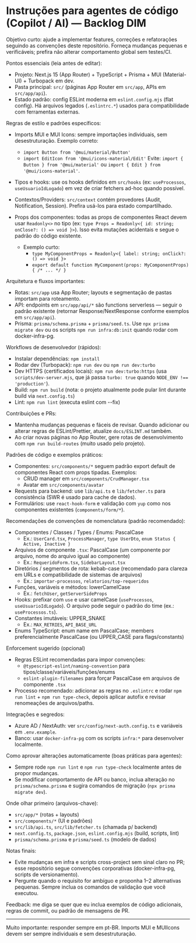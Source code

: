 # Instruções para agentes de código (Copilot / AI) — Backlog DIM

Objetivo curto: ajude a implementar features, correções e refatorações seguindo as convenções deste repositório. Forneça mudanças pequenas e verificáveis; prefira não alterar comportamento global sem testes/CI.

Pontos essenciais (leia antes de editar):

- Projeto: Next.js 15 (App Router) + TypeScript + Prisma + MUI (Material-UI) + Turbopack em dev.
- Pasta principal: `src/` (páginas App Router em `src/app`, APIs em `src/app/api`).
- Estado padrão: config ESLint moderna em `eslint.config.mjs` (flat config). Há arquivos legados (`.eslintrc.*`) usados para compatibilidade com ferramentas externas.

Regras de estilo e padrões específicos:

- Imports MUI e MUI Icons: sempre importações individuais, sem desestruturação. Exemplo correto:
  - `import Button from '@mui/material/Button'`
  - `import EditIcon from '@mui/icons-material/Edit'`
    Evite: `import { Button } from '@mui/material'` ou `import { Edit } from '@mui/icons-material'`.
- Tipos e hooks: use os hooks definidos em `src/hooks` (ex: `useProcessos`, `useUsuarioIdLogado`) em vez de criar fetchers ad-hoc quando possível.
- Contextos/Providers: `src/context` contém provedores (Audit, Notification, Session). Prefira usá-los para estado compartilhado.

- Props dos componentes: todas as props de componentes React devem usar `Readonly<>` no tipo (ex: `type Props = Readonly<{ id: string; onClose?: () => void }>`). Isso evita mutações acidentais e segue o padrão do código existente.
  - Exemplo curto:
    - `type MyComponentProps = Readonly<{ label: string; onClick?: () => void }>`
    - `export default function MyComponent(props: MyComponentProps) { /* ... */ }`

Arquitetura e fluxos importantes:

- Rotas: `src/app` usa App Router; layouts e segmentação de pastas importam para roteamento.
- API: endpoints em `src/app/api/*` são functions serverless — seguir o padrão existente (retornar Response/NextResponse conforme exemplos em `src/app/api`).
- Prisma: `prisma/schema.prisma` + `prisma/seed.ts`. Use `npx prisma migrate dev` ou os scripts `npm run infra:db:init` quando rodar com docker-infra-pg.

Workflows de desenvolvedor (rápidos):

- Instalar dependências: `npm install`
- Rodar dev (Turbopack): `npm run dev` ou `npm run dev:turbo`
- Dev HTTPS (certificados locais): `npm run dev:turbo:https` (usa `scripts/dev-server.mjs`, que já passa `turbo: true` quando `NODE_ENV !== 'production'`).
- Build: `npm run build` (nota: o projeto atualmente pode pular lint durante build via `next.config.ts`)
- Lint: `npm run lint` (executa eslint com --fix)

Contribuições e PRs:

- Mantenha mudanças pequenas e fáceis de revisar. Quando adicionar ou alterar regras de ESLint/Prettier, atualize `docs/ESLINT.md` também.
- Ao criar novas páginas no App Router, gere rotas de desenvolvimento com `npm run build-routes` (muito usado pelo projeto).

Padrões de código e exemplos práticos:

- Componentes: `src/components/*` seguem padrão export default de componentes React com props tipadas. Exemplos:
  - CRUD manager em `src/components/CrudManager.tsx`
  - Avatar em `src/components/avatar`
- Requests para backend: use `lib/api.ts` e `lib/fetcher.ts` para consistência (SWR é usado para cache de dados).
- Formulários: use `react-hook-form` e validação com `yup` como nos componentes existentes (`components/form/*`).

Recomendações de convenções de nomenclatura (padrão recomendado):

- Componentes / Classes / Types / Enums: PascalCase
  - Ex.: `UserCard.tsx`, `ProcessManager`, `type UserDto`, `enum Status { Active, Inactive }`
- Arquivos de componente `.tsx`: PascalCase (um componente por arquivo, nome do arquivo igual ao componente)
  - Ex.: `RequeridoForm.tsx`, `SidebarLayout.tsx`
- Diretórios / segmentos de rota: kebab-case (recomendado para clareza em URLs e compatibilidade de sistemas de arquivos)
  - Ex.: `importar-processos`, `relatorios/top-requeridos`
- Funções, variáveis e métodos: lowerCamelCase
  - Ex.: `fetchUser`, `getServerSideProps`
- Hooks: prefixar com `use` e usar camelCase (`useProcessos`, `useUsuarioIdLogado`). O arquivo pode seguir o padrão do time (ex.: `useProcessos.ts`).
- Constantes imutáveis: UPPER_SNAKE
  - Ex.: `MAX_RETRIES`, `API_BASE_URL`
- Enums TypeScript: enum name em PascalCase; members preferencialmente PascalCase (ou UPPER_CASE para flags/constants)

Enforcement sugerido (opcional)

- Regras ESLint recomendadas para impor convenções:
  - `@typescript-eslint/naming-convention` para tipos/classe/variáveis/funções/enums
  - `eslint-plugin-filenames` para forçar PascalCase em arquivos de componente `.tsx`
- Processo recomendado: adicionar as regras no `.eslintrc` e rodar `npm run lint` + `npm run type-check`, depois aplicar autofix e revisar renomeações de arquivos/paths.


Integrações e segredos:

- Azure AD / NextAuth: ver `src/config/next-auth.config.ts` e variáveis em `.env.example`.
- Banco: usar `docker-infra-pg` com os scripts `infra:*` para desenvolver localmente.

Como aprovar alterações automaticamente (boas práticas para agentes):

- Sempre rode `npm run lint` e `npm run type-check` localmente antes de propor mudanças.
- Se modificar comportamento de API ou banco, inclua alteração no `prisma/schema.prisma` e sugira comandos de migração (`npx prisma migrate dev`).

Onde olhar primeiro (arquivos-chave):

- `src/app/*` (rotas + layouts)
- `src/components/*` (UI e padrões)
- `src/lib/api.ts`, `src/lib/fetcher.ts` (chamada p/ backend)
- `next.config.ts`, `package.json`, `eslint.config.mjs` (build, scripts, lint)
- `prisma/schema.prisma` e `prisma/seed.ts` (modelo de dados)

Notas finais:

- Evite mudanças em infra e scripts cross-project sem sinal claro no PR; esse repositório segue convenções corporativas (docker-infra-pg, scripts de versionamento).
- Pergunte quando o requisito for ambíguo e proponha 1–2 alternativas pequenas. Sempre inclua os comandos de validação que você executou.

Feedback: me diga se quer que eu inclua exemplos de código adicionais, regras de commit, ou padrão de mensagens de PR.

---

Muito importante: responder sempre em pt-BR. Imports MUI e MUIIcons devem ser sempre individuais e sem desestruturação.
